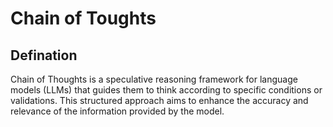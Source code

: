 # **Chain of Toughts**

## **Defination**

Chain of Thoughts is a speculative reasoning framework for language models (LLMs) that guides them to think according to specific conditions or validations. This structured approach aims to enhance the accuracy and relevance of the information provided by the model.
